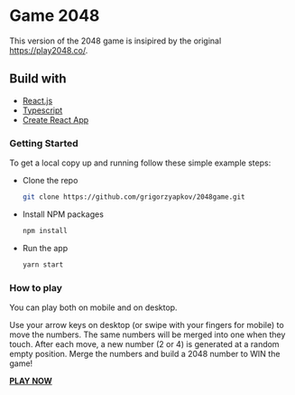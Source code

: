 # Game 2048

This version of the 2048 game is insipired by the original https://play2048.co/.

## Build with

* [React.js](https://reactjs.org/)
* [Typescript](https://www.typescriptlang.org/)
* [Create React App](https://create-react-app.dev/)

### Getting Started

To get a local copy up and running follow these simple example steps:

* Clone the repo
  ```sh
  git clone https://github.com/grigorzyapkov/2048game.git
  ```
  
* Install NPM packages
  ```sh
  npm install
  ```

* Run the app
  ```sh
  yarn start
  ```

### How to play

You can play both on mobile and on desktop.

Use your arrow keys on desktop (or swipe with your fingers for mobile) to move the numbers. The same numbers will be merged into one when they touch. After each move, a new number (2 or 4) is generated at a random empty position. Merge the numbers and build a 2048 number to WIN the game!

**[PLAY NOW](https://grigorzyapkov.github.io/2048game/)**


